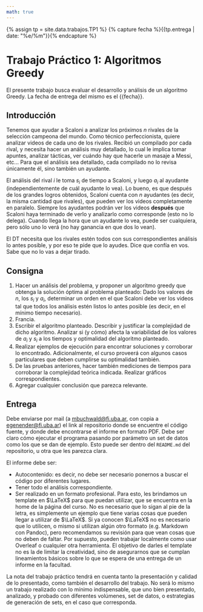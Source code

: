 ```yaml
---
math: true
---
```


{% assign tp = site.data.trabajos.TP1 %}
{% capture fecha %}{{tp.entrega | date: "%e/%m"}}{% endcapture %}

# Trabajo Práctico 1: Algoritmos Greedy

El presente trabajo busca evaluar el desarrollo y análisis de un algoritmo Greedy. 
La fecha de entrega del mismo es el {{fecha}}.

## Introducción

Tenemos que ayudar a Scaloni a analizar los próximos $n$ rivales de la selección
campeona del mundo. Como técnico perfeccionista, quiere analizar videos de 
cada uno de los rivales. Recibió un compilado por cada rival, y necesita hacer un
análisis muy detallado, lo cual le implica tomar apuntes, analizar tácticas, ver
cuándo hay que hacerle un masaje a Messi, etc... Para que el análisis sea 
detallado, cada compilado no lo revisa únicamente él, sino también un ayudante. 

El análisis del rival $i$ le toma $s_i$ de tiempo a Scaloni, y luego $a_i$ al 
ayudante (independientemente de cuál ayudante lo vea). Lo bueno, es que
después de los grandes logros obtenidos, Scaloni cuenta con $n$ ayudantes (es
decir, la misma cantidad que rivales), que pueden ver los videos completamente 
en paralelo. Siempre los ayudantes podrán ver los videos **después** que Scaloni haya
terminado de verlo y analizarlo como corresponde (esto no lo delega). Cuando
llega la hora que un ayudante lo vea, puede ser cualquiera, pero sólo uno lo verá
(no hay ganancia en que dos lo vean). 

El DT necesita que los rivales estén todos con sus correspondientes análisis lo antes
posible, y por eso te pide que lo ayudes. Dice que confía en vos. Sabe que no lo 
vas a dejar tirado. 


## Consigna

1. Hacer un análisis del problema, y proponer un algoritmo greedy que obtenga la solución óptima al problema planteado: Dado los valores de $n$, los $s_i$ y $a_i$, determinar un orden en el que
Scaloni debe ver los videos tal que todos los análisis estén listos lo antes posible (es decir, en el mínimo tiempo necesario). 
2. Francia. 
3. Escribir el algoritmo planteado. Describir y justificar la complejidad de dicho algoritmo. Analizar si (y cómo) afecta la variabilidad de los valores de $a_i$ y $s_i$ a los tiempos y optimalidad del algoritmo planteado. 
4. Realizar ejemplos de ejecución para encontrar soluciones y corroborar lo encontrado. Adicionalmente, el curso proveerá con algunos casos particulares que deben cumplirse su optimalidad también. 
5. De las pruebas anteriores, hacer también mediciones de tiempos para corroborar la complejidad teórica indicada. Realizar gráficos correspondientes. 
6. Agregar cualquier conclusión que parezca relevante.  

## Entrega

Debe enviarse por mail (a mbuchwald@fi.uba.ar, con copia a egenender@fi.uba.ar) el link
al repositorio donde se encuentre el código fuente, y donde debe encontrarse
el informe en formato PDF.
Debe ser claro cómo ejecutar el programa pasando por parámetro un set de datos como
los que se dan de ejemplo. Esto puede ser dentro del `README.md` del repositorio,
u otra que les parezca clara. 

El informe debe ser:
* Autocontenido: es decir, no debe ser necesario ponernos a buscar
el código por diferentes lugares.
* Tener todo el análisis correspondiente. 
* Ser realizado en un formato profesional. Para esto, les brindamos un template en $\LaTeX$
para que puedan utilizar, que se encuentra en la home de la página del curso. 
No es necesario que lo sigan al pie de la letra, es simplemente un
ejemplo que tiene varias cosas que pueden llegar a utilizar de $\LaTeX$. Si ya conocen $\LaTeX$
no es necesario que lo utilicen, o mismo si utilizan algún otro formato (e.g. Markdown con
Pandoc), pero recomendamos su revisión para que vean cosas que no deben de faltar. Por supuesto,
pueden trabajar localmente como usar Overleaf o cualquier otra herramienta. El objetivo
de darles el template no es la de limitar la creatividad, sino de asegurarnos que se cumplan
lineamientos básicos sobre lo que se espera de una entrega de un informe en la facultad. 

La nota del trabajo práctico tendrá en cuenta tanto la presentación y calidad de lo presentado, 
como también el desarrollo del trabajo. No será lo mismo un trabajo realizado con lo mínimo
indispensable, que uno bien presentado, analizado, y probado con diferentes volúmenes, set de 
datos, o estrategias de generación de sets, en el caso que corresponda. 



